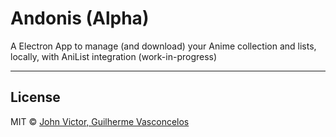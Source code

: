 # Andonis (Alpha)

A Electron App to manage (and download) your Anime collection and lists, locally, with AniList integration (work-in-progress)

---

## License

MIT © [John Victor, Guilherme Vasconcelos](https://github.com/johnvictorfs/andonis/blob/master/LICENSE)

